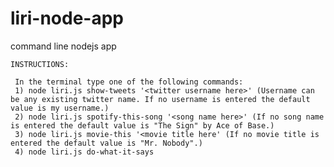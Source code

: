 # liri-node-app
command line nodejs app

    INSTRUCTIONS:

     In the terminal type one of the following commands:
     1) node liri.js show-tweets '<twitter username here>' (Username can be any existing twitter name. If no username is entered the default value is my username.)
     2) node liri.js spotify-this-song '<song name here>' (If no song name is entered the default value is "The Sign" by Ace of Base.)
     3) node liri.js movie-this '<movie title here' (If no movie title is entered the default value is "Mr. Nobody".)
     4) node liri.js do-what-it-says